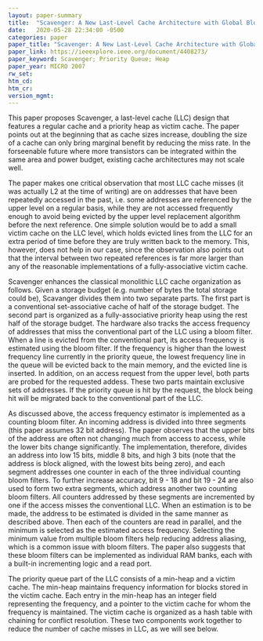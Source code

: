 ```yaml
---
layout: paper-summary
title:  "Scavenger: A New Last-Level Cache Architecture with Global Block Priority"
date:   2020-05-28 22:34:00 -0500
categories: paper
paper_title: "Scavenger: A New Last-Level Cache Architecture with Global Block Priority"
paper_link: https://ieeexplore.ieee.org/document/4408273/
paper_keyword: Scavenger; Priority Queue; Heap
paper_year: MICRO 2007
rw_set:
htm_cd:
htm_cr:
version_mgmt:
---
```


This paper proposes Scavenger, a last-level cache (LLC) design that features a regular cache and a priority heap as victim
cache. The paper points out at the beginning that as cache sizes increase, doubling the size of a cache can only bring 
marginal benefit by reducing the miss rate. In the forseenable future where more transistors can be integrated within the
same area and power budget, existing cache architectures may not scale well.

The paper makes one critical observation that most LLC cache misses (it was actually L2 at the time of writing) are on
addresses that have been repeatedly accessed in the past, i.e. some addresses are referenced by the upper level on a regular
basis, while they are not accessed frequently enough to avoid being evicted by the upper level replacement algorithm 
before the next reference. One simple solution would be to add a small victim cache on the LLC level, which holds 
evicted lines from the LLC for an extra period of time before they are truly written back to the memory. This, however, 
does not help in our case, since the observation also points out that the interval between two repeated references is 
far more larger than any of the reasonable implementations of a fully-associative victim cache.

Scavenger enhances the classical monolithic LLC cache organization as follows. Given a storage budget (e.g. number of 
bytes the total storage could be), Scavanger divides them into two separate parts. The first part is a conventional
set-associative cache of half of the storage budget. The second part is organized as a fully-associative priority heap 
using the rest half of the storage budget. The hardware also tracks the access frequency of addresses that miss the 
conventional part of the LLC using a bloom filter. When a line is evicted from the conventional part, its access frequency 
is estimated using the bloom filter. If the frequency is higher than the lowest frequency line currently in the priority
queue, the lowest frequency line in the queue will be evicted back to the main memory, and the evicted line is inserted.
In addition, on an access request from the upper level, both parts are probed for the requested addess. These two parts
maintain exclusive sets of addresses. If the priority queue is hit by the request, the block being hit will be migrated
back to the conventional part of the LLC.

As discussed above, the access frequency estimator is implemented as a counting bloom filter. An incoming address is divided 
into three segments (this paper assumes 32 bit address). The paper observes that the upper bits of the address are often
not changing much from access to access, while the lower bits change significantly. The implementation, therefore, divides 
an address into low 15 bits, middle 8 bits, and high 3 bits (note that the address is block aligned, with the lowest bits
being zero), and each segment addresses one counter in each of the three individual counting bloom filters.
To further increase accuracy, bit 9 - 18 and bit 19 - 24 are also used to form two extra segments, which address 
another two counting bloom filters. 
All counters addressed by these segments are incremented by one if the access misses the conventional LLC.
When an estimation is to be made, the address to be estimated is divided in the same manner as described above.
Then each of the counters are read in parallel, and the minimum is selected as the estimated access frequency. 
Selecting the minimum value from multiple bloom filters help reducing address aliasing, which is a common issue with 
bloom filters. 
The paper also suggests that these bloom filters can be implemented as individual RAM banks, each with a built-in 
incrementing logic and a read port.

The priority queue part of the LLC consists of a min-heap and a victim cache. The min-heap maintains frequency information 
for blocks stored in the victim cache. Each entry in the min-heap has an integer field representing the frequency, and 
a pointer to the victim cache for whom the frequency is maintained. 
The victim cache is organized as a hash table with chaining for conflict resolution. 
These two components work together to reduce the number of cache misses in LLC, as we will see below.
